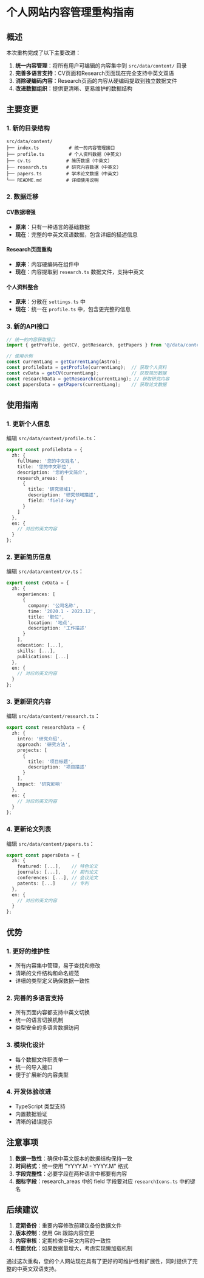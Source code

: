 # 个人网站内容管理重构指南

## 概述

本次重构完成了以下主要改进：

1. **统一内容管理**：将所有用户可编辑的内容集中到 `src/data/content/` 目录
2. **完善多语言支持**：CV页面和Research页面现在完全支持中英文双语
3. **消除硬编码内容**：Research页面的内容从硬编码提取到独立数据文件
4. **改进数据组织**：提供更清晰、更易维护的数据结构

## 主要变更

### 1. 新的目录结构

```
src/data/content/
├── index.ts           # 统一的内容管理接口
├── profile.ts         # 个人资料数据（中英文）
├── cv.ts             # 简历数据（中英文）
├── research.ts       # 研究内容数据（中英文）
├── papers.ts         # 学术论文数据（中英文）
└── README.md         # 详细使用说明
```

### 2. 数据迁移

#### CV数据增强
- **原来**：只有一种语言的基础数据
- **现在**：完整的中英文双语数据，包含详细的描述信息

#### Research页面重构
- **原来**：内容硬编码在组件中
- **现在**：内容提取到 `research.ts` 数据文件，支持中英文

#### 个人资料整合
- **原来**：分散在 `settings.ts` 中
- **现在**：统一在 `profile.ts` 中，包含更完整的信息

### 3. 新的API接口

```typescript
// 统一的内容获取接口
import { getProfile, getCV, getResearch, getPapers } from '@/data/content';

// 使用示例
const currentLang = getCurrentLang(Astro);
const profileData = getProfile(currentLang);  // 获取个人资料
const cvData = getCV(currentLang);            // 获取简历数据
const researchData = getResearch(currentLang); // 获取研究内容
const papersData = getPapers(currentLang);    // 获取论文数据
```

## 使用指南

### 1. 更新个人信息

编辑 `src/data/content/profile.ts`：

```typescript
export const profileData = {
  zh: {
    fullName: '您的中文姓名',
    title: '您的中文职位',
    description: '您的中文简介',
    research_areas: [
      {
        title: '研究领域1',
        description: '研究领域描述',
        field: 'field-key'
      }
    ]
  },
  en: {
    // 对应的英文内容
  }
};
```

### 2. 更新简历信息

编辑 `src/data/content/cv.ts`：

```typescript
export const cvData = {
  zh: {
    experiences: [
      {
        company: '公司名称',
        time: '2020.1 - 2023.12',
        title: '职位',
        location: '地点',
        description: '工作描述'
      }
    ],
    education: [...],
    skills: [...],
    publications: [...]
  },
  en: {
    // 对应的英文内容
  }
};
```

### 3. 更新研究内容

编辑 `src/data/content/research.ts`：

```typescript
export const researchData = {
  zh: {
    intro: '研究介绍',
    approach: '研究方法',
    projects: [
      {
        title: '项目标题',
        description: '项目描述'
      }
    ],
    impact: '研究影响'
  },
  en: {
    // 对应的英文内容
  }
};
```

### 4. 更新论文列表

编辑 `src/data/content/papers.ts`：

```typescript
export const papersData = {
  zh: {
    featured: [...],    // 特色论文
    journals: [...],    // 期刊论文
    conferences: [...], // 会议论文
    patents: [...]      // 专利
  },
  en: {
    // 对应的英文内容
  }
};
```

## 优势

### 1. 更好的维护性
- 所有内容集中管理，易于查找和修改
- 清晰的文件结构和命名规范
- 详细的类型定义确保数据一致性

### 2. 完善的多语言支持
- 所有页面内容都支持中英文切换
- 统一的语言切换机制
- 类型安全的多语言数据访问

### 3. 模块化设计
- 每个数据文件职责单一
- 统一的导入接口
- 便于扩展新的内容类型

### 4. 开发体验改进
- TypeScript 类型支持
- 内置数据验证
- 清晰的错误提示

## 注意事项

1. **数据一致性**：确保中英文版本的数据结构保持一致
2. **时间格式**：统一使用 "YYYY.M - YYYY.M" 格式
3. **字段完整性**：必要字段在两种语言中都要有内容
4. **图标字段**：research_areas 中的 field 字段要对应 `researchIcons.ts` 中的键名

## 后续建议

1. **定期备份**：重要内容修改前建议备份数据文件
2. **版本控制**：使用 Git 跟踪内容变更
3. **内容审核**：定期检查中英文内容的一致性
4. **性能优化**：如果数据量增大，考虑实现懒加载机制

通过这次重构，您的个人网站现在具有了更好的可维护性和扩展性，同时提供了完整的中英文双语支持。
